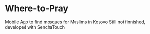 # Where-to-Pray
Mobile App to find mosques for Muslims in Kosovo
Still not finnished, developed with SenchaTouch
